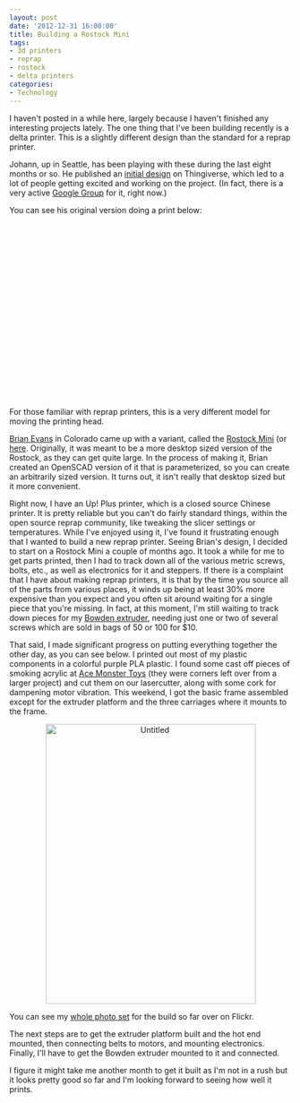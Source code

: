 ```yaml
--- 
layout: post
date: '2012-12-31 16:00:00'
title: Building a Rostock Mini
tags: 
- 3d printers
- reprap
- rostock
- delta printers
categories:
- Technology
---
```

I haven't posted in a while here, largely because I haven't finished any interesting projects lately. The one thing that I've been building recently is a delta printer. This is a slightly different design than the standard for a reprap printer.

Johann, up in Seattle, has been playing with these during the last eight months or so. He published an [initial design](http://www.thingiverse.com/thing:17175) on Thingiverse, which led to a lot of people getting excited and working on the project. (In fact, there is a very active [Google Group](https://groups.google.com/forum/#!forum/deltabot) for it, right now.)

You can see his original version doing a print below:

<div style="text-align:center"><object width="560" height="315"><param name="movie" value="http://www.youtube.com/v/od5GqSPq0cQ?version=3&amp;hl=en_US"></param><param name="allowFullScreen" value="true"></param><param name="allowscriptaccess" value="always"></param><embed src="http://www.youtube.com/v/od5GqSPq0cQ?version=3&amp;hl=en_US" type="application/x-shockwave-flash" width="560" height="315" allowscriptaccess="always" allowfullscreen="true"></embed></object></div>

For those familiar with reprap printers, this is a very different model for moving the printing head. 

[Brian Evans](http://hardwired.cc) in Colorado came up with a variant, called the [Rostock Mini](http://reprap.org/wiki/Rostock_mini) (or [here](http://www.thingiverse.com/thing:32850). Originally, it was meant to be a more desktop sized version of the Rostock, as they can get quite large. In the process of making it, Brian created an OpenSCAD version of it that is parameterized, so you can create an arbitrarily sized version. It turns out, it isn't really that desktop sized but it more convenient.

Right now, I have an Up! Plus printer, which is a closed source Chinese printer. It is pretty reliable but you can't do fairly standard things, within the open source reprap community, like tweaking the slicer settings or temperatures. While I've enjoyed using it, I've found it frustrating enough that I wanted to build a new reprap printer. Seeing Brian's design, I decided to start on a Rostock Mini a couple of months ago. It took a while for me to get parts printed, then I had to track down all of the various metric screws, bolts, etc., as well as electronics for it and steppers. If there is a complaint that I have about making reprap printers, it is that by the time you source all of the parts from various places, it winds up being at least 30% more expensive than you expect and you often sit around waiting for a single piece that you're missing. In fact, at this moment, I'm still waiting to track down pieces for my [Bowden extruder](http://airtripper.com/1071/airtrippers-bowden-extruder-v3-updated-design/), needing just one or two of several screws which are sold in bags of 50 or 100 for $10.

That said, I made significant progress on putting everything together the other day, as you can see below. I printed out most of my plastic components in a colorful purple PLA plastic. I found some cast off pieces of smoking acrylic at [Ace Monster Toys](http://www.acemonstertoys) (they were corners left over from a larger project) and cut them on our lasercutter, along with some cork for dampening motor vibration. This weekend, I got the basic frame assembled except for the extruder platform and the three carriages where it mounts to the frame.

<div style="text-align:center"><a href="http://www.flickr.com/photos/albill/8327908724/" title="Untitled by albill, on Flickr"><img src="https://farm9.staticflickr.com/8493/8327908724_95c9facaa9.jpg" width="375" height="500" alt="Untitled"></a></div>

You can see my [whole photo set](http://www.flickr.com/photos/albill/sets/72157632385061723/) for the build so far over on Flickr. 

The next steps are to get the extruder platform built and the hot end mounted, then connecting belts to motors, and mounting electronics. Finally, I'll have to get the Bowden extruder mounted to it and connected. 

I figure it might take me another month to get it built as I'm not in a rush but it looks pretty good so far and I'm looking forward to seeing how well it prints.